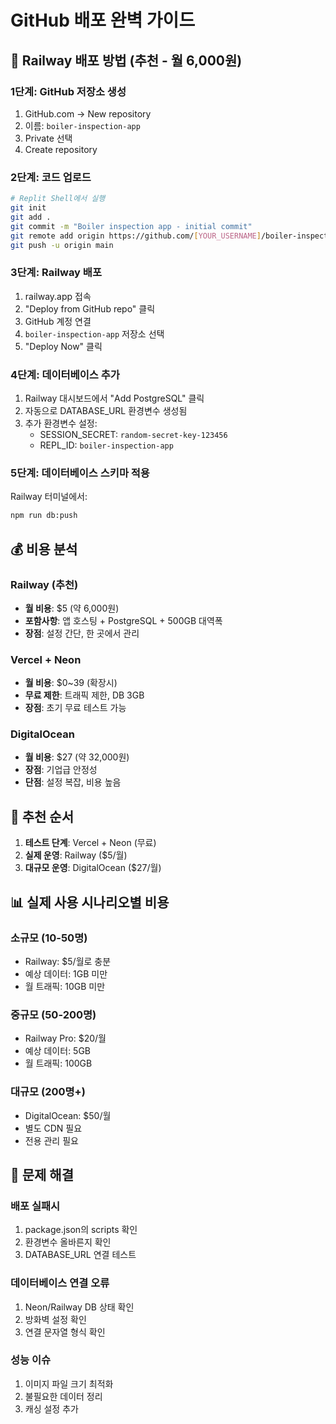 # GitHub 배포 완벽 가이드

## 🚀 Railway 배포 방법 (추천 - 월 6,000원)

### 1단계: GitHub 저장소 생성
1. GitHub.com → New repository
2. 이름: `boiler-inspection-app`
3. Private 선택
4. Create repository

### 2단계: 코드 업로드
```bash
# Replit Shell에서 실행
git init
git add .
git commit -m "Boiler inspection app - initial commit"
git remote add origin https://github.com/[YOUR_USERNAME]/boiler-inspection-app.git
git push -u origin main
```

### 3단계: Railway 배포
1. railway.app 접속
2. "Deploy from GitHub repo" 클릭
3. GitHub 계정 연결
4. `boiler-inspection-app` 저장소 선택
5. "Deploy Now" 클릭

### 4단계: 데이터베이스 추가
1. Railway 대시보드에서 "Add PostgreSQL" 클릭
2. 자동으로 DATABASE_URL 환경변수 생성됨
3. 추가 환경변수 설정:
   - SESSION_SECRET: `random-secret-key-123456`
   - REPL_ID: `boiler-inspection-app`

### 5단계: 데이터베이스 스키마 적용
Railway 터미널에서:
```bash
npm run db:push
```

## 💰 비용 분석

### Railway (추천)
- **월 비용**: $5 (약 6,000원)
- **포함사항**: 앱 호스팅 + PostgreSQL + 500GB 대역폭
- **장점**: 설정 간단, 한 곳에서 관리

### Vercel + Neon
- **월 비용**: $0~39 (확장시)
- **무료 제한**: 트래픽 제한, DB 3GB
- **장점**: 초기 무료 테스트 가능

### DigitalOcean
- **월 비용**: $27 (약 32,000원)
- **장점**: 기업급 안정성
- **단점**: 설정 복잡, 비용 높음

## 🎯 추천 순서

1. **테스트 단계**: Vercel + Neon (무료)
2. **실제 운영**: Railway ($5/월)
3. **대규모 운영**: DigitalOcean ($27/월)

## 📊 실제 사용 시나리오별 비용

### 소규모 (10-50명)
- Railway: $5/월로 충분
- 예상 데이터: 1GB 미만
- 월 트래픽: 10GB 미만

### 중규모 (50-200명)
- Railway Pro: $20/월
- 예상 데이터: 5GB
- 월 트래픽: 100GB

### 대규모 (200명+)
- DigitalOcean: $50/월
- 별도 CDN 필요
- 전용 관리 필요

## 🔧 문제 해결

### 배포 실패시
1. package.json의 scripts 확인
2. 환경변수 올바른지 확인
3. DATABASE_URL 연결 테스트

### 데이터베이스 연결 오류
1. Neon/Railway DB 상태 확인
2. 방화벽 설정 확인
3. 연결 문자열 형식 확인

### 성능 이슈
1. 이미지 파일 크기 최적화
2. 불필요한 데이터 정리
3. 캐싱 설정 추가